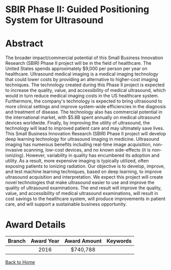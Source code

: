 
SBIR Phase II: Guided Positioning System for Ultrasound
=======================================================

# Abstract


The broader impact/commercial potential of this Small Business Innovation Research (SBIR) Phase II project will be in the field of healthcare. The United States spends approximately $9,000 per person per year on healthcare. Ultrasound medical imaging is a medical imaging technology that could lower costs by providing an alternative to higher-cost imaging techniques. The technology created during this Phase II project is expected to increase the quality, value, and accessibility of medical ultrasound, which would in turn reduce medical imaging costs in the US healthcare system. Furthermore, the company's technology is expected to bring ultrasound to more clinical settings and improve system-wide efficiencies in the diagnosis and treatment of disease. The technology also has commercial potential in the international market, with $5.8B spent annually on medical ultrasound devices worldwide. Finally, by improving the utility of ultrasound, the technology will lead to improved patient care and may ultimately save lives. This Small Business Innovation Research (SBIR) Phase II project will develop deep learning technology for ultrasound imaging in medicine. Ultrasound imaging has numerous benefits including real-time image acquisition, non-invasive scanning, low-cost devices, and no known side-effects (it is non-ionizing). However, variability in quality has encumbered its adoption and utility. As a result, more expensive imaging is typically utilized, often exposing patients to ionizing radiation. Our objective is to develop, improve, and test machine learning techniques, based on deep learning, to improve ultrasound acquisition and interpretation. We expect this project will create novel technologies that make ultrasound easier to use and improve the quality of ultrasound examinations. The end result will improve the quality, value, and accessibility of medical ultrasound examinations, will result in cost savings to the healthcare system, will produce improvements in patient care, and will support a sustainable business opportunity.  

# Award Details

|Branch|Award Year|Award Amount|Keywords|
| :---: | :---: | :---: | :---: |
||2016|$740,788||
  
  


[Back to Home](https://github.com/chrischow/dod_sbir_awards/Reports/JT/#230)